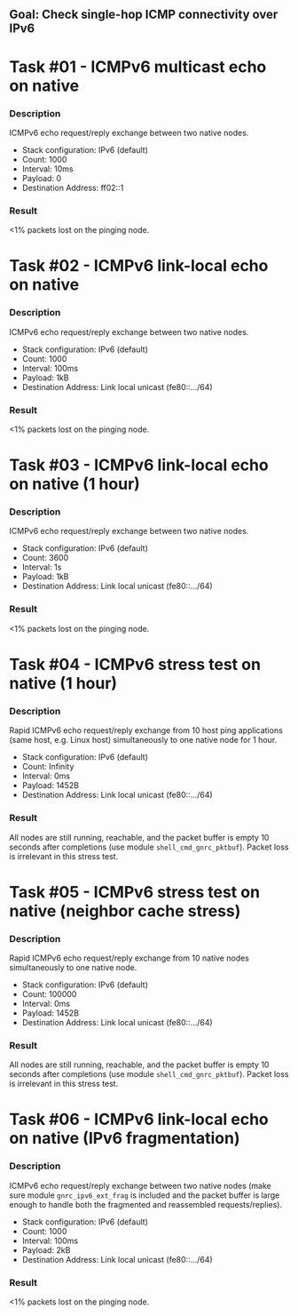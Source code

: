 ## Goal: Check single-hop ICMP connectivity over IPv6

Task #01 - ICMPv6 multicast echo on native
==========================================
### Description

ICMPv6 echo request/reply exchange between two native nodes.
* Stack configuration: IPv6 (default)
* Count:                  1000
* Interval:               10ms
* Payload:                0
* Destination Address:    ff02::1

### Result

<1% packets lost on the pinging node.

Task #02 - ICMPv6 link-local echo on native
===========================================
### Description

ICMPv6 echo request/reply exchange between two native nodes.
* Stack configuration: IPv6 (default)
* Count:                  1000
* Interval:               100ms
* Payload:                1kB
* Destination Address:    Link local unicast (fe80::.../64)

### Result

<1% packets lost on the pinging node.

Task #03 - ICMPv6 link-local echo on native (1 hour)
====================================================
### Description

ICMPv6 echo request/reply exchange between two native nodes.
* Stack configuration: IPv6 (default)
* Count:                  3600
* Interval:               1s
* Payload:                1kB
* Destination Address:    Link local unicast (fe80::.../64)

### Result

<1% packets lost on the pinging node.

Task #04 - ICMPv6 stress test on native (1 hour)
================================================
### Description

Rapid ICMPv6 echo request/reply exchange from 10 host ping applications (same
host, e.g. Linux host) simultaneously to one native node for 1 hour.
* Stack configuration: IPv6 (default)
* Count:                  Infinity
* Interval:               0ms
* Payload:                1452B
* Destination Address:    Link local unicast (fe80::.../64)

### Result

All nodes are still running, reachable, and the packet buffer is empty 10
seconds after completions (use module `shell_cmd_gnrc_pktbuf`).
Packet loss is irrelevant in this stress test.

Task #05 - ICMPv6 stress test on native (neighbor cache stress)
===============================================================
### Description

Rapid ICMPv6 echo request/reply exchange from 10 native nodes simultaneously to
one native node.
* Stack configuration: IPv6 (default)
* Count:                  100000
* Interval:               0ms
* Payload:                1452B
* Destination Address:    Link local unicast (fe80::.../64)

### Result

All nodes are still running, reachable, and the packet buffer is empty 10
seconds after completions (use module `shell_cmd_gnrc_pktbuf`).
Packet loss is irrelevant in this stress test.

Task #06 - ICMPv6 link-local echo on native (IPv6 fragmentation)
================================================================
### Description

ICMPv6 echo request/reply exchange between two native nodes (make sure module
`gnrc_ipv6_ext_frag` is included and the packet buffer is large enough to handle
both the fragmented and reassembled requests/replies).
* Stack configuration: IPv6 (default)
* Count:                  1000
* Interval:               100ms
* Payload:                2kB
* Destination Address:    Link local unicast (fe80::.../64)

### Result

<1% packets lost on the pinging node.

